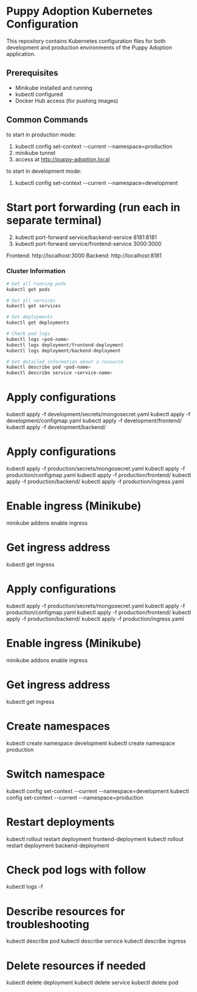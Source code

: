 # Puppy Adoption Kubernetes Configuration

This repository contains Kubernetes configuration files for both development and production environments of the Puppy Adoption application.

## Prerequisites

- Minikube installed and running
- kubectl configured
- Docker Hub access (for pushing images)

## Common Commands

to start in production mode:

1. kubectl config set-context --current --namespace=production
2. minikube tunnel
3. access at http://puppy-adoption.local

to start in development mode:

1. kubectl config set-context --current --namespace=development

# Start port forwarding (run each in separate terminal)

2. kubectl port-forward service/backend-service 8181:8181
3. kubectl port-forward service/frontend-service 3000:3000

Frontend: http://localhost:3000
Backend: http://localhost:8181

### Cluster Information

```bash
# Get all running pods
kubectl get pods

# Get all services
kubectl get services

# Get deployments
kubectl get deployments

# Check pod logs
kubectl logs <pod-name>
kubectl logs deployment/frontend-deployment
kubectl logs deployment/backend-deployment

# Get detailed information about a resource
kubectl describe pod <pod-name>
kubectl describe service <service-name>
```

# Apply configurations

kubectl apply -f development/secrets/mongosecret.yaml
kubectl apply -f development/configmap.yaml
kubectl apply -f development/frontend/
kubectl apply -f development/backend/

# Apply configurations

kubectl apply -f production/secrets/mongosecret.yaml
kubectl apply -f production/configmap.yaml
kubectl apply -f production/frontend/
kubectl apply -f production/backend/
kubectl apply -f production/ingress.yaml

# Enable ingress (Minikube)

minikube addons enable ingress

# Get ingress address

kubectl get ingress

# Apply configurations

kubectl apply -f production/secrets/mongosecret.yaml
kubectl apply -f production/configmap.yaml
kubectl apply -f production/frontend/
kubectl apply -f production/backend/
kubectl apply -f production/ingress.yaml

# Enable ingress (Minikube)

minikube addons enable ingress

# Get ingress address

kubectl get ingress

# Create namespaces

kubectl create namespace development
kubectl create namespace production

# Switch namespace

kubectl config set-context --current --namespace=development
kubectl config set-context --current --namespace=production

# Restart deployments

kubectl rollout restart deployment frontend-deployment
kubectl rollout restart deployment backend-deployment

# Check pod logs with follow

kubectl logs -f <pod-name>

# Describe resources for troubleshooting

kubectl describe pod <pod-name>
kubectl describe service <service-name>
kubectl describe ingress <ingress-name>

# Delete resources if needed

kubectl delete deployment <deployment-name>
kubectl delete service <service-name>
kubectl delete pod <pod-name>

